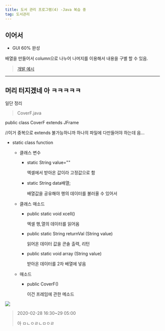 ```yaml
---
title: 도서 관리 프로그램(4) -Java 복습 중
tag: 도서관리
---
```




## 이어서

+ GUI 60% 완성

배열을 만들어서 column으로 나누어 나머지를 이용해서 내용을 구별 할 수 있음.

> [개발 예시](https://sime.tistory.com/50)



---



## 머리 터지겠네 아 ㅋㅋㅋㅋㅋ

일단 정리

> CoverF.java 

public class CoverF extends JFrame

//이거 중복으로 extends 불가능하니까 하나의 파일에 다만들어야 하는데 음...

+ static class function

  + 클래스 변수

    + static String value=""

       엑셀에서 받아온 값이라 고정값으로 함

    + static String data배열;

       배열값을 공유해야 행의 데이터를 불러올 수 있어서

  + 클래스 매소드

    + public static void xcell()

       엑셀 행,열의 데이터를 읽어옴

    + public static String returnVal (String value)

       읽어온 데이터 값을 콘솔 출력, 리턴

    + public static void array (String value)

       받아온 데이터를 2차 배열에 넣음

  + 매소드 

    + public CoverF()

       이건 프레임에 관한 메소드

![](C:\Users\82109\Documents\GitHub\dongsub-joung.github.io2\_posts\2020-02-28-도서-관리.assets\75587172-3f8ee380-5ab9-11ea-963c-791a74a95505.JPG)

> 2020-02-28 16:30~29 05:00
>
> 아 ㅁㄴㅇㄹㄴㅁㅇㄹ



